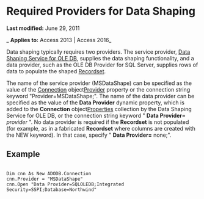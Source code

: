
# Required Providers for Data Shaping

 **Last modified:** June 29, 2011

 _ **Applies to:** Access 2013 | Access 2016_

Data shaping typically requires two providers. The service provider, [Data Shaping Service for OLE DB](6e6e5f39-6f43-7c7b-5812-796096d1d31b.md), supplies the data shaping functionality, and a data provider, such as the OLE DB Provider for SQL Server, supplies rows of data to populate the shaped [Recordset](0f963bf8-f066-dc8a-b754-f427de712df1.md).

The name of the service provider (MSDataShape) can be specified as the value of the [Connection](c16023aa-0321-2513-ee71-255d6ffba03d.md) object[Provider](1b795f51-93d7-431c-b1fe-0db95f69a56a.md) property or the connection string keyword "Provider=MSDataShape;".
The name of the data provider can be specified as the value of the  **Data Provider** dynamic property, which is added to the **Connection** object[Properties](4d662790-1252-c930-e6f9-edf6a38636af.md) collection by the Data Shaping Service for OLE DB, or the connection string keyword " **Data Provider=** _provider_ ".
No data provider is required if the  **Recordset** is not populated (for example, as in a fabricated **Recordset** where columns are created with the NEW keyword). In that case, specify " **Data Provider=** none;".

## Example


```
 
Dim cnn As New ADODB.Connection 
cnn.Provider = "MSDataShape" 
cnn.Open "Data Provider=SQLOLEDB;Integrated Security=SSPI;Database=Northwind" 

```

